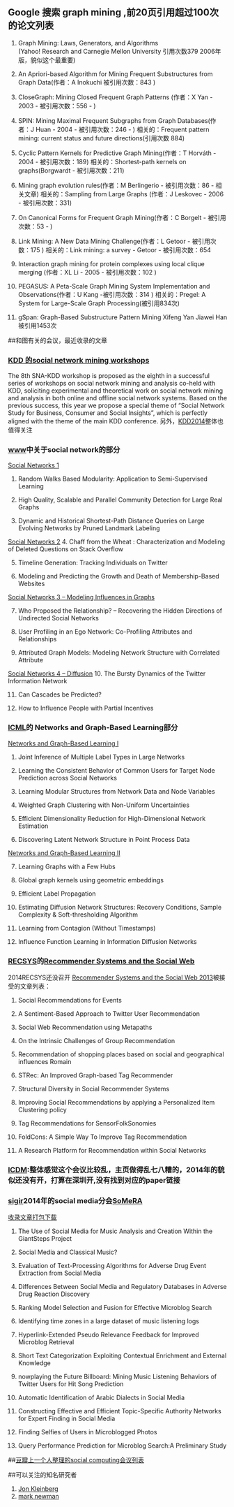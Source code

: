 ﻿## Google 搜索 graph mining ,前20页引用超过100次的论文列表

1. Graph Mining: Laws, Generators, and Algorithms  
(Yahoo! Research and Carnegie Mellon University 引用次数379 2006年版，貌似这个最重要)

2. An Apriori-based Algorithm for Mining Frequent Substructures from Graph Data(作者：A Inokuchi  被引用次数：843 )


3. CloseGraph: Mining Closed Frequent Graph Patterns (作者：X Yan - 2003 - 被引用次数：556 - )


4. SPIN: Mining Maximal Frequent Subgraphs from Graph Databases(作者：J Huan - 2004 - 被引用次数：246 - )
相关的：Frequent pattern mining: current status and future directions(引用次数 884)

5. Cyclic Pattern Kernels for Predictive Graph Mining(作者：T Horváth - 2004 - 被引用次数：189)
相关的：Shortest-path kernels on graphs(Borgwardt - 被引用次数：211)

6. Mining graph evolution rules(作者：M Berlingerio - 被引用次数：86 - 相关文章)
相关的：Sampling from Large Graphs (作者：J Leskovec - 2006 - 被引用次数：331)

7. On Canonical Forms for Frequent Graph Mining(作者：C Borgelt - 被引用次数：53 - )

8. Link Mining: A New Data Mining Challenge(作者：L Getoor - 被引用次数：175 )
相关的：Link mining: a survey - Getoor - 被引用次数：654

9. Interaction graph mining for protein complexes using local clique merging
(作者：XL Li - 2005 - 被引用次数：102 )

10. PEGASUS: A Peta-Scale Graph Mining System Implementation and Observations(作者：U Kang -被引用次数：314 )
相关的：Pregel: A System for Large-Scale Graph Processing(被引用834次)


11. gSpan: Graph-Based Substructure Pattern Mining 
Xifeng Yan Jiawei Han 被引用1453次


##和图有关的会议，最近收录的文章

### [KDD 的social network mining workshops]
 The 8th SNA-KDD workshop is proposed as the eighth in a successful series of workshops on  social network mining and analysis co-held with KDD, soliciting experimental and theoretical work on social network mining and analysis in both online and offline social network systems. Based on the previous success, this year we propose a special theme of “Social Network Study for Business, Consumer and Social Insights”, which is perfectly aligned with the theme of the main KDD conference. 另外，[KDD2014]整体也值得关注

### [www]中关于social network的部分
 
 [Social Networks 1]

1. Random Walks Based Modularity: Application to Semi-Supervised Learning 

2. High Quality, Scalable and Parallel Community Detection for Large Real Graphs 

3. Dynamic and Historical Shortest-Path Distance Queries on Large Evolving Networks by Pruned Landmark Labeling 

 [Social Networks 2]
4. Chaff from the Wheat : Characterization and Modeling of Deleted Questions on Stack Overflow

5. Timeline Generation: Tracking Individuals on Twitter 

6. Modeling and Predicting the Growth and Death of Membership-Based Websites 

 [Social Networks 3 – Modeling Influences in Graphs]

7. Who Proposed the Relationship? – Recovering the Hidden Directions of Undirected Social Networks
 
8. User Profiling in an Ego Network: Co-Profiling Attributes and Relationships

9. Attributed Graph Models: Modeling Network Structure with Correlated Attribute

 [Social Networks 4 – Diffusion]
10. The Bursty Dynamics of the Twitter Information Network

11. Can Cascades be Predicted?

12. How to Influence People with Partial Incentives 

### [ICML]的 Networks and Graph-Based Learning部分
 
 [Networks and Graph-Based Learning I]

1. Joint Inference of Multiple Label Types in Large Networks

2. Learning the Consistent Behavior of Common Users for Target Node Prediction across Social Networks

3. Learning Modular Structures from Network Data and Node Variables

4. Weighted Graph Clustering with Non-Uniform Uncertainties

5. Efficient Dimensionality Reduction for High-Dimensional Network Estimation

6. Discovering Latent Network Structure in Point Process Data

 [Networks and Graph-Based Learning II]

7. Learning Graphs with a Few Hubs

8. Global graph kernels using geometric embeddings

9. Efficient Label Propagation

10. Estimating Diffusion Network Structures: Recovery Conditions, Sample Complexity & Soft-thresholding Algorithm

11. Learning from Contagion (Without Timestamps)

12. Influence Function Learning in Information Diffusion Networks

### [RECSYS]的[Recommender Systems and the Social Web] 
2014RECSYS还没召开
 [Recommender Systems and the Social Web 2013]被接受的文章列表：

1. Social Recommendations for Events

2. A Sentiment-Based Approach to Twitter User Recommendation
	
3. Social Web Recommendation using Metapaths
	
4. On the Intrinsic Challenges of Group Recommendation

5. Recommendation of shopping places based on social and geographical influences	Romain 

6. STRec: An Improved Graph-based Tag Recommender	

7. Structural Diversity in Social Recommender Systems	

8. Improving Social Recommendations by applying a Personalized Item Clustering policy

9. Tag Recommendations for SensorFolkSonomies

10. FoldCons: A Simple Way To Improve Tag Recommendation	

11. A Research Platform for Recommendation within Social Networks 




### [ICDM]:整体感觉这个会议比较乱，主页做得乱七八糟的，2014年的貌似还没有开，打算在深圳开,没有找到对应的paper链接
### [sigir]2014年的social media分会[SoMeRA]

[收录文章打包下载]

1. The Use of Social Media for Music Analysis and Creation Within the GiantSteps Project

2. Social Media and Classical Music?

3. Evaluation of Text-Processing Algorithms for Adverse Drug Event Extraction from Social Media

4. Differences Between Social Media and Regulatory Databases in Adverse Drug Reaction Discovery

5. Ranking Model Selection and Fusion for Effective Microblog Search

6. Identifying time zones in a large dataset of music listening logs

7. Hyperlink-Extended Pseudo Relevance Feedback for Improved Microblog Retrieval

8. Short Text Categorization Exploiting Contextual Enrichment and External Knowledge

9. nowplaying the Future Billboard: Mining Music Listening Behaviors of Twitter Users for Hit Song Prediction

10. Automatic Identification of Arabic Dialects in Social Media

11. Constructing Effective and Efficient Topic-Specific Authority Networks for Expert Finding in Social Media

12. Finding Selfies of Users in Microblogged Photos

13. Query Performance Prediction for Microblog Search:A Preliminary Study



##[豆瓣上一个人整理的social computing会议列表]

##可以关注的知名研究者
1. [Jon Kleinberg]
2. [mark newman]



[Jon Kleinberg]:http://www.cs.cornell.edu/home/kleinber/
[mark newman]:http://www-personal.umich.edu/~mejn/pubs.html

[豆瓣上一个人整理的social computing会议列表]:http://www.douban.com/group/topic/33541638/ 
[收录文章打包下载]:http://www.cp.jku.at/conferences/SoMeRA2014/preproceedings/somera_preproceedings.zip


[SoMeRA]:http://www.cp.jku.at/conferences/SoMeRA2014/


[sigir]:http://sigir.org/sigir2014/finalworkshops.php#SoMeRA


[ICDM]:http://icdm2013.rutgers.edu/
[Recommender Systems and the Social Web 2013]:http://ls13-www.cs.uni-dortmund.de/homepage/rsweb2013/index.shtml
[Recommender Systems and the Social Web]:http://ls13-www.cs.uni-dortmund.de/homepage/rsweb2014/index.shtml
[RECSYS]:http://recsys.acm.org/

[ICML]:http://icml.cc/2014/
[KDD 的social network mining workshops]:http://research.larc.smu.edu.sg/pa/snakdd2014/SNA-KDD2014.htm
[KDD2014]:http://www.kdd.org/kdd2014/program.html
[www]:http://www2014.kr/paper/proceedings/

[Social Networks 1]:http://www2014.kr/paper/proceedings/#8
[Social Networks 2]:http://www2014.kr/paper/proceedings/#20
[Social Networks 3 – Modeling Influences in Graphs]:http://www2014.kr/paper/proceedings/#25
[Social Networks 4 – Diffusion]:http://www2014.kr/paper/proceedings/#28
[Networks and Graph-Based Learning I]:http://icml.cc/2014/index/article/12.htm#sun1030
[Networks and Graph-Based Learning II]:http://icml.cc/2014/index/article/12.htm#tue1620


